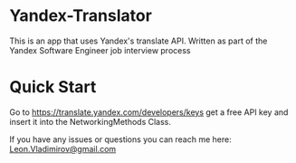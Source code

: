 # Yandex-Translator
This is an app that uses Yandex's translate API. Written as part of the Yandex Software Engineer job interview process <br>

# Quick Start 
Go to https://translate.yandex.com/developers/keys get a free API key and insert it into the NetworkingMethods Class.

If you have any issues or questions you can reach me here: Leon.Vladimirov@gmail.com
